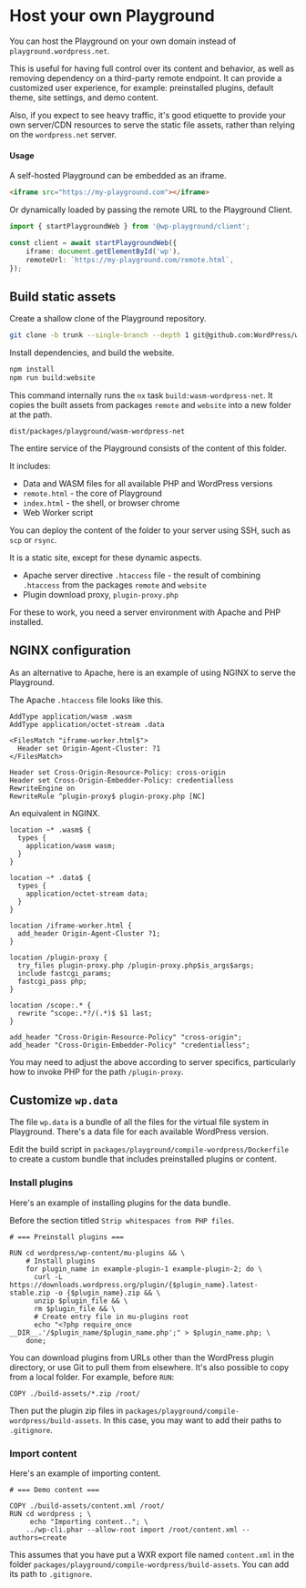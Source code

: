 # Host your own Playground

You can host the Playground on your own domain instead of `playground.wordpress.net`.

This is useful for having full control over its content and behavior, as well as removing dependency on a third-party remote endpoint. It can provide a customized user experience, for example: preinstalled plugins, default theme, site settings, and demo content.

Also, if you expect to see heavy traffic, it's good etiquette to provide your own server/CDN resources to serve the static file assets, rather than relying on the `wordpress.net` server.

#### Usage

A self-hosted Playground can be embedded as an iframe.

```html
<iframe src="https://my-playground.com"></iframe>
```

Or dynamically loaded by passing the remote URL to the Playground Client.

```ts
import { startPlaygroundWeb } from '@wp-playground/client';

const client = await startPlaygroundWeb({
	iframe: document.getElementById('wp'),
	remoteUrl: `https://my-playground.com/remote.html`,
});
```

## Build static assets

Create a shallow clone of the Playground repository.

```sh
git clone -b trunk --single-branch --depth 1 git@github.com:WordPress/wordpress-playground.git
```

Install dependencies, and build the website.

```sh
npm install
npm run build:website
```

This command internally runs the `nx` task `build:wasm-wordpress-net`. It copies the built assets from packages `remote` and `website` into a new folder at the path.

```
dist/packages/playground/wasm-wordpress-net
```

The entire service of the Playground consists of the content of this folder.

It includes:

-   Data and WASM files for all available PHP and WordPress versions
-   `remote.html` - the core of Playground
-   `index.html` - the shell, or browser chrome
-   Web Worker script

You can deploy the content of the folder to your server using SSH, such as `scp` or `rsync`.

It is a static site, except for these dynamic aspects.

-   Apache server directive `.htaccess` file - the result of combining `.htaccess` from the packages `remote` and `website`
-   Plugin download proxy, `plugin-proxy.php`

For these to work, you need a server environment with Apache and PHP installed.

## NGINX configuration

As an alternative to Apache, here is an example of using NGINX to serve the Playground.

The Apache `.htaccess` file looks like this.

```htaccess
AddType application/wasm .wasm
AddType	application/octet-stream .data

<FilesMatch "iframe-worker.html$">
  Header set Origin-Agent-Cluster: ?1
</FilesMatch>

Header set Cross-Origin-Resource-Policy: cross-origin
Header set Cross-Origin-Embedder-Policy: credentialless
RewriteEngine on
RewriteRule ^plugin-proxy$ plugin-proxy.php [NC]
```

An equivalent in NGINX.

```nginx
location ~* .wasm$ {
  types {
    application/wasm wasm;
  }
}

location ~* .data$ {
  types {
    application/octet-stream data;
  }
}

location /iframe-worker.html {
  add_header Origin-Agent-Cluster ?1;
}

location /plugin-proxy {
  try_files plugin-proxy.php /plugin-proxy.php$is_args$args;
  include fastcgi_params;
  fastcgi_pass php;
}

location /scope:.* {
  rewrite ^scope:.*?/(.*)$ $1 last;
}

add_header "Cross-Origin-Resource-Policy" "cross-origin";
add_header "Cross-Origin-Embedder-Policy" "credentialless";
```

You may need to adjust the above according to server specifics, particularly how to invoke PHP for the path `/plugin-proxy`.

## Customize `wp.data`

The file `wp.data` is a bundle of all the files for the virtual file system in Playground. There's a data file for each available WordPress version.

Edit the build script in `packages/playground/compile-wordpress/Dockerfile` to create a custom bundle that includes preinstalled plugins or content.

### Install plugins

Here's an example of installing plugins for the data bundle.

Before the section titled `Strip whitespaces from PHP files`.

```docker
# === Preinstall plugins ===

RUN cd wordpress/wp-content/mu-plugins && \
    # Install plugins
    for plugin_name in example-plugin-1 example-plugin-2; do \
      curl -L https://downloads.wordpress.org/plugin/{$plugin_name}.latest-stable.zip -o {$plugin_name}.zip && \
      unzip $plugin_file && \
      rm $plugin_file && \
      # Create entry file in mu-plugins root
      echo "<?php require_once __DIR__.'/$plugin_name/$plugin_name.php';" > $plugin_name.php; \
    done;
```

You can download plugins from URLs other than the WordPress plugin directory, or use Git to pull them from elsewhere. It's also possible to copy from a local folder. For example, before `RUN`:

```
COPY ./build-assets/*.zip /root/
```

Then put the plugin zip files in `packages/playground/compile-wordpress/build-assets`. In this case, you may want to add their paths to `.gitignore`.

### Import content

Here's an example of importing content.

```docker
# === Demo content ===

COPY ./build-assets/content.xml /root/
RUN cd wordpress ; \
     echo "Importing content.."; \
    ../wp-cli.phar --allow-root import /root/content.xml --authors=create
```

This assumes that you have put a WXR export file named `content.xml` in the folder `packages/playground/compile-wordpress/build-assets`. You can add its path to `.gitignore`.
